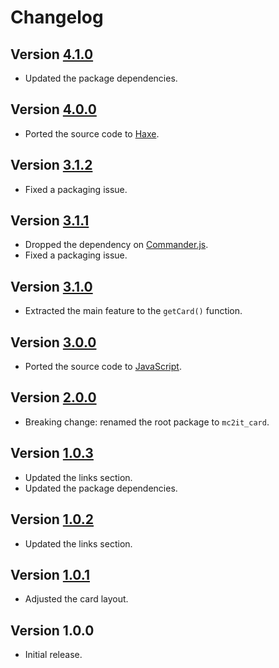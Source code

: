 # Changelog

## Version [4.1.0](https://github.com/mc2it/card/compare/v4.0.0...v4.1.0)
- Updated the package dependencies.

## Version [4.0.0](https://github.com/mc2it/card/compare/v3.1.2...v4.0.0)
- Ported the source code to [Haxe](https://haxe.org).

## Version [3.1.2](https://github.com/mc2it/card/compare/v3.1.1...v3.1.2)
- Fixed a packaging issue.

## Version [3.1.1](https://github.com/mc2it/card/compare/v3.1.0...v3.1.1)
- Dropped the dependency on [Commander.js](https://github.com/tj/commander.js).
- Fixed a packaging issue.

## Version [3.1.0](https://github.com/mc2it/card/compare/v3.0.0...v3.1.0)
- Extracted the main feature to the `getCard()` function.

## Version [3.0.0](https://github.com/mc2it/card/compare/v2.0.0...v3.0.0)
- Ported the source code to [JavaScript](https://developer.mozilla.org/docs/Web/JavaScript).

## Version [2.0.0](https://github.com/mc2it/card/compare/v1.0.3...v2.0.0)
- Breaking change: renamed the root package to `mc2it_card`.

## Version [1.0.3](https://github.com/mc2it/card/compare/v1.0.2...v1.0.3)
- Updated the links section.
- Updated the package dependencies.

## Version [1.0.2](https://github.com/mc2it/card/compare/v1.0.1...v1.0.2)
- Updated the links section.

## Version [1.0.1](https://github.com/mc2it/card/compare/v1.0.0...v1.0.1)
- Adjusted the card layout.

## Version 1.0.0
- Initial release.
